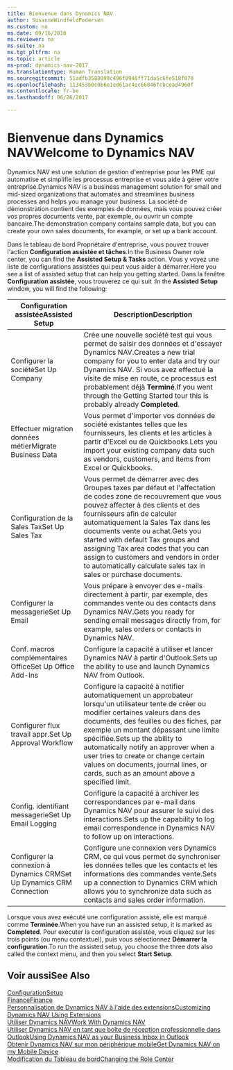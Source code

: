 ```yaml
---
title: Bienvenue dans Dynamics NAV
author: SusanneWindfeldPedersen
ms.custom: na
ms.date: 09/16/2016
ms.reviewer: na
ms.suite: na
ms.tgt_pltfrm: na
ms.topic: article
ms-prod: dynamics-nav-2017
ms.translationtype: Human Translation
ms.sourcegitcommit: 51adfb3588099c496f0946ff71da5c6fe518f070
ms.openlocfilehash: 113453b0c0b6e1ed61ac4ec66046fcbcead4960f
ms.contentlocale: fr-be
ms.lasthandoff: 06/26/2017

---
```


# <a name="welcome-to-dynamics-nav"></a><span data-ttu-id="7742d-102">Bienvenue dans Dynamics NAV</span><span class="sxs-lookup"><span data-stu-id="7742d-102">Welcome to Dynamics NAV</span></span>

<span data-ttu-id="7742d-103">Dynamics NAV est une solution de gestion d'entreprise pour les PME qui automatise et simplifie les processus entreprise et vous aide à gérer votre entreprise.</span><span class="sxs-lookup"><span data-stu-id="7742d-103">Dynamics NAV is a business management solution for small and mid-sized organizations that automates and streamlines business processes and helps you manage your business.</span></span> <span data-ttu-id="7742d-104">La société de démonstration contient des exemples de données, mais vous pouvez créer vos propres documents vente, par exemple, ou ouvrir un compte bancaire.</span><span class="sxs-lookup"><span data-stu-id="7742d-104">The demonstration company contains sample data, but you can create your own sales documents, for example, or set up a bank account.</span></span>  

<span data-ttu-id="7742d-105">Dans le tableau de bord Propriétaire d'entreprise, vous pouvez trouver l'action **Configuration assistée et tâches**.</span><span class="sxs-lookup"><span data-stu-id="7742d-105">In the Business Owner role center, you can find the **Assisted Setup & Tasks** action.</span></span> <span data-ttu-id="7742d-106">Vous y voyez une liste de configurations assistées qui peut vous aider à démarrer.</span><span class="sxs-lookup"><span data-stu-id="7742d-106">Here you see a list of assisted setup that can help you getting started.</span></span> <span data-ttu-id="7742d-107">Dans la fenêtre **Configuration assistée**, vous trouverez ce qui suit :</span><span class="sxs-lookup"><span data-stu-id="7742d-107">In the **Assisted Setup** window, you will find the following:</span></span>

|<span data-ttu-id="7742d-108">Configuration assistée</span><span class="sxs-lookup"><span data-stu-id="7742d-108">Assisted Setup</span></span>           |<span data-ttu-id="7742d-109">Description</span><span class="sxs-lookup"><span data-stu-id="7742d-109">Description</span></span>                                                                                      |
|-------------------------|-------------------------------------------------------------------------------------------------|
|<span data-ttu-id="7742d-110">Configurer la société</span><span class="sxs-lookup"><span data-stu-id="7742d-110">Set Up Company</span></span>           |<span data-ttu-id="7742d-111">Crée une nouvelle société test qui vous permet de saisir des données et d'essayer Dynamics NAV.</span><span class="sxs-lookup"><span data-stu-id="7742d-111">Creates a new trial company for you to enter data and try our Dynamics NAV.</span></span> <span data-ttu-id="7742d-112">Si vous avez effectué la visite de mise en route, ce processus est probablement déjà **Terminé**.</span><span class="sxs-lookup"><span data-stu-id="7742d-112">If you went through the Getting Started tour this is probably already **Completed**.</span></span> |
|<span data-ttu-id="7742d-113">Effectuer migration données métier</span><span class="sxs-lookup"><span data-stu-id="7742d-113">Migrate Business Data</span></span>    |<span data-ttu-id="7742d-114">Vous permet d'importer vos données de société existantes telles que les fournisseurs, les clients et les articles à partir d'Excel ou de Quickbooks.</span><span class="sxs-lookup"><span data-stu-id="7742d-114">Lets you import your existing company data such as vendors, customers, and items from Excel or Quickbooks.</span></span>|
|<span data-ttu-id="7742d-115">Configuration de la Sales Tax</span><span class="sxs-lookup"><span data-stu-id="7742d-115">Set Up Sales Tax</span></span>         |<span data-ttu-id="7742d-116">Vous permet de démarrer avec des Groupes taxes par défaut et l'affectation de codes zone de recouvrement que vous pouvez affecter à des clients et des fournisseurs afin de calculer automatiquement la Sales Tax dans les documents vente ou achat.</span><span class="sxs-lookup"><span data-stu-id="7742d-116">Gets you started with default Tax groups and assigning Tax area codes that you can assign to customers and vendors in order to automatically calculate sales tax in sales or purchase documents.</span></span>|
|<span data-ttu-id="7742d-117">Configurer la messagerie</span><span class="sxs-lookup"><span data-stu-id="7742d-117">Set Up Email</span></span>             |<span data-ttu-id="7742d-118">Vous prépare à envoyer des e-mails directement à partir, par exemple, des commandes vente ou des contacts dans Dynamics NAV.</span><span class="sxs-lookup"><span data-stu-id="7742d-118">Gets you ready for sending email messages directly from, for example, sales orders or contacts in Dynamics NAV.</span></span>|
|<span data-ttu-id="7742d-119">Conf. macros complémentaires Office</span><span class="sxs-lookup"><span data-stu-id="7742d-119">Set Up Office Add-Ins</span></span>    |<span data-ttu-id="7742d-120">Configure la capacité à utiliser et lancer Dynamics NAV à partir d'Outlook.</span><span class="sxs-lookup"><span data-stu-id="7742d-120">Sets up the ability to use and launch Dynamics NAV from Outlook.</span></span>|
|<span data-ttu-id="7742d-121">Configurer flux travail appr.</span><span class="sxs-lookup"><span data-stu-id="7742d-121">Set Up Approval Workflow</span></span>|<span data-ttu-id="7742d-122">Configure la capacité à notifier automatiquement un approbateur lorsqu'un utilisateur tente de créer ou modifier certaines valeurs dans des documents, des feuilles ou des fiches, par exemple un montant dépassant une limite spécifiée.</span><span class="sxs-lookup"><span data-stu-id="7742d-122">Sets up the ability to automatically notify an approver when a user tries to create or change certain values on documents, journal lines, or cards, such as an amount above a specified limit.</span></span>|
|<span data-ttu-id="7742d-123">Config. identifiant messagerie</span><span class="sxs-lookup"><span data-stu-id="7742d-123">Set Up Email Logging</span></span>     |<span data-ttu-id="7742d-124">Configure la capacité à archiver les correspondances par e-mail dans Dynamics NAV pour assurer le suivi des interactions.</span><span class="sxs-lookup"><span data-stu-id="7742d-124">Sets up the capability to log email correspondence in Dynamics NAV to follow up on interactions.</span></span>|
|<span data-ttu-id="7742d-125">Configurer la connexion à Dynamics CRM</span><span class="sxs-lookup"><span data-stu-id="7742d-125">Set Up Dynamics CRM Connection</span></span>|<span data-ttu-id="7742d-126">Configure une connexion vers Dynamics CRM, ce qui vous permet de synchroniser les données telles que les contacts et les informations des commandes vente.</span><span class="sxs-lookup"><span data-stu-id="7742d-126">Sets up a connection to Dynamics CRM which allows you to synchronize data such as contacts and sales order information.</span></span>|

<span data-ttu-id="7742d-127">Lorsque vous avez exécuté une configuration assisté, elle est marqué comme **Terminée**.</span><span class="sxs-lookup"><span data-stu-id="7742d-127">When you have run an assisted setup, it is marked as **Completed**.</span></span> <span data-ttu-id="7742d-128">Pour exécuter la configuration assistée, vous cliquez sur les trois points (ou menu contextuel), puis vous sélectionnez **Démarrer la configuration**.</span><span class="sxs-lookup"><span data-stu-id="7742d-128">To run the assisted setup, you choose the three dots also called the context menu, and then you select **Start Setup**.</span></span>


## <a name="see-also"></a><span data-ttu-id="7742d-129">Voir aussi</span><span class="sxs-lookup"><span data-stu-id="7742d-129">See Also</span></span>
[<span data-ttu-id="7742d-130">Configuration</span><span class="sxs-lookup"><span data-stu-id="7742d-130">Setup</span></span>](setup.md)  
[<span data-ttu-id="7742d-131">Finance</span><span class="sxs-lookup"><span data-stu-id="7742d-131">Finance</span></span>](finance-setup.md)  
[<span data-ttu-id="7742d-132">Personnalisation de Dynamics NAV à l'aide des extensions</span><span class="sxs-lookup"><span data-stu-id="7742d-132">Customizing Dynamics NAV Using Extensions</span></span>](ui-extensions.md)  
[<span data-ttu-id="7742d-133">Utiliser Dynamics NAV</span><span class="sxs-lookup"><span data-stu-id="7742d-133">Work With Dynamics NAV</span></span>](ui-work-product.md)  
[<span data-ttu-id="7742d-134">Utiliser Dynamics NAV en tant que boîte de réception professionnelle dans Outlook</span><span class="sxs-lookup"><span data-stu-id="7742d-134">Using Dynamics NAV as your Business Inbox in Outlook</span></span>](across-outlook.md)  
[<span data-ttu-id="7742d-135">Obtenir Dynamics NAV sur mon périphérique mobile</span><span class="sxs-lookup"><span data-stu-id="7742d-135">Get Dynamics NAV on my Mobile Device</span></span>](install-mobile-app.md)  
[<span data-ttu-id="7742d-136">Modification du Tableau de bord</span><span class="sxs-lookup"><span data-stu-id="7742d-136">Changing the Role Center</span></span>](ui-change-role.md)  

